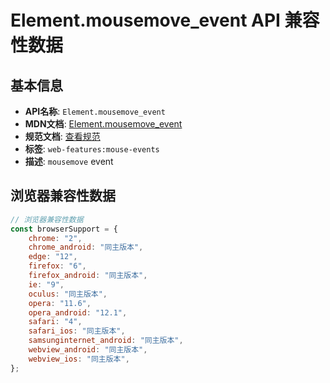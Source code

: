 # Element.mousemove_event API 兼容性数据

## 基本信息

- **API名称**: `Element.mousemove_event`
- **MDN文档**: [Element.mousemove_event](https://developer.mozilla.org/docs/Web/API/Element/mousemove_event)
- **规范文档**: [查看规范](https://w3c.github.io/uievents/#event-type-mousemove,https://html.spec.whatwg.org/multipage/webappapis.html#handler-onmousemove)
- **标签**: `web-features:mouse-events`
- **描述**: `mousemove` event

## 浏览器兼容性数据

```javascript
// 浏览器兼容性数据
const browserSupport = {
    chrome: "2",
    chrome_android: "同主版本",
    edge: "12",
    firefox: "6",
    firefox_android: "同主版本",
    ie: "9",
    oculus: "同主版本",
    opera: "11.6",
    opera_android: "12.1",
    safari: "4",
    safari_ios: "同主版本",
    samsunginternet_android: "同主版本",
    webview_android: "同主版本",
    webview_ios: "同主版本",
};

```

